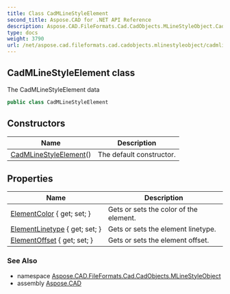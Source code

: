 ```yaml
---
title: Class CadMLineStyleElement
second_title: Aspose.CAD for .NET API Reference
description: Aspose.CAD.FileFormats.Cad.CadObjects.MLineStyleObject.CadMLineStyleElement class. The CadMLineStyleElement data
type: docs
weight: 3790
url: /net/aspose.cad.fileformats.cad.cadobjects.mlinestyleobject/cadmlinestyleelement/
---
```

## CadMLineStyleElement class

The CadMLineStyleElement data

```csharp
public class CadMLineStyleElement
```

## Constructors

| Name | Description |
| --- | --- |
| [CadMLineStyleElement](cadmlinestyleelement/)() | The default constructor. |

## Properties

| Name | Description |
| --- | --- |
| [ElementColor](../../aspose.cad.fileformats.cad.cadobjects.mlinestyleobject/cadmlinestyleelement/elementcolor/) { get; set; } | Gets or sets the color of the element. |
| [ElementLinetype](../../aspose.cad.fileformats.cad.cadobjects.mlinestyleobject/cadmlinestyleelement/elementlinetype/) { get; set; } | Gets or sets the element linetype. |
| [ElementOffset](../../aspose.cad.fileformats.cad.cadobjects.mlinestyleobject/cadmlinestyleelement/elementoffset/) { get; set; } | Gets or sets the element offset. |

### See Also

* namespace [Aspose.CAD.FileFormats.Cad.CadObjects.MLineStyleObject](../../aspose.cad.fileformats.cad.cadobjects.mlinestyleobject/)
* assembly [Aspose.CAD](../../)


